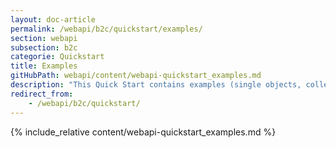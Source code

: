 ```yaml
---
layout: doc-article
permalink: /webapi/b2c/quickstart/examples/
section: webapi
subsection: b2c
categorie: Quickstart
title: Examples
gitHubPath: webapi/content/webapi-quickstart_examples.md
description: "This Quick Start contains examples (single objects, collections, geo-json object) of curl requests to Groupe PSA’s REST B2C API."
redirect_from: 
    - /webapi/b2c/quickstart/
---
```

{% include_relative content/webapi-quickstart_examples.md %}